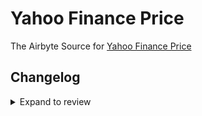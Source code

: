 # Yahoo Finance Price

The Airbyte Source for [Yahoo Finance Price](https://finance.yahoo.com/)

## Changelog

<details>
  <summary>Expand to review</summary>

| Version | Date       | Pull Request                                             | Subject                                                                         |
| :------ | :--------- | :------------------------------------------------------- | :------------------------------------------------------------------------------ |
| 0.2.11 | 2024-07-10 | [41409](https://github.com/airbytehq/airbyte/pull/41409) | Update dependencies |
| 0.2.10 | 2024-07-09 | [41266](https://github.com/airbytehq/airbyte/pull/41266) | Update dependencies |
| 0.2.9 | 2024-07-06 | [40866](https://github.com/airbytehq/airbyte/pull/40866) | Update dependencies |
| 0.2.8 | 2024-06-25 | [40433](https://github.com/airbytehq/airbyte/pull/40433) | Update dependencies |
| 0.2.7 | 2024-06-21 | [39928](https://github.com/airbytehq/airbyte/pull/39928) | Update dependencies |
| 0.2.6 | 2024-06-06 | [39274](https://github.com/airbytehq/airbyte/pull/39274) | [autopull] Upgrade base image to v1.2.2 |
| 0.2.5 | 2024-05-28 | [38602](https://github.com/airbytehq/airbyte/pull/38602) | Remove parameters macro and make compatible with builder |
| 0.2.4 | 2024-04-19 | [37295](https://github.com/airbytehq/airbyte/pull/37295) | Updating to 0.80.0 CDK |
| 0.2.3 | 2024-04-18 | [37295](https://github.com/airbytehq/airbyte/pull/37295) | Manage dependencies with Poetry. |
| 0.2.2 | 2024-04-15 | [37295](https://github.com/airbytehq/airbyte/pull/37295) | Base image migration: remove Dockerfile and use the python-connector-base image |
| 0.2.1 | 2024-04-12 | [37295](https://github.com/airbytehq/airbyte/pull/37295) | schema descriptions |
| 0.2.0 | 2023-08-22 | [29355](https://github.com/airbytehq/airbyte/pull/29355) | Migrate to no-code framework |
| 0.1.3 | 2022-03-23 | [10563](https://github.com/airbytehq/airbyte/pull/10563) | 🎉 Source Yahoo Finance Price |

</details>
